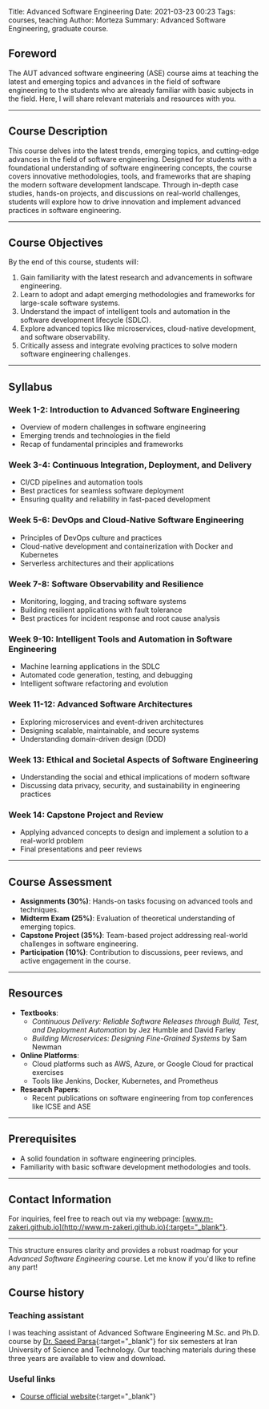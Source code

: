 Title: Advanced Software Engineering
Date: 2021-03-23 00:23
Tags: courses, teaching
Author: Morteza
Summary: Advanced Software Engineering, graduate course.


## Foreword
The AUT advanced software engineering (ASE) course aims at teaching the latest and emerging topics and advances in the field of software engineering to the students who are already familiar with basic subjects in the field. Here, I will share relevant materials and resources with you.


---

## Course Description
This course delves into the latest trends, emerging topics, and cutting-edge advances in the field of software engineering. Designed for students with a foundational understanding of software engineering concepts, the course covers innovative methodologies, tools, and frameworks that are shaping the modern software development landscape. Through in-depth case studies, hands-on projects, and discussions on real-world challenges, students will explore how to drive innovation and implement advanced practices in software engineering.

---

## Course Objectives
By the end of this course, students will:
1. Gain familiarity with the latest research and advancements in software engineering.
2. Learn to adopt and adapt emerging methodologies and frameworks for large-scale software systems.
3. Understand the impact of intelligent tools and automation in the software development lifecycle (SDLC).
4. Explore advanced topics like microservices, cloud-native development, and software observability.
5. Critically assess and integrate evolving practices to solve modern software engineering challenges.

---

## Syllabus

### Week 1-2: Introduction to Advanced Software Engineering
- Overview of modern challenges in software engineering
- Emerging trends and technologies in the field
- Recap of fundamental principles and frameworks

### Week 3-4: Continuous Integration, Deployment, and Delivery
- CI/CD pipelines and automation tools
- Best practices for seamless software deployment
- Ensuring quality and reliability in fast-paced development

### Week 5-6: DevOps and Cloud-Native Software Engineering
- Principles of DevOps culture and practices
- Cloud-native development and containerization with Docker and Kubernetes
- Serverless architectures and their applications

### Week 7-8: Software Observability and Resilience
- Monitoring, logging, and tracing software systems
- Building resilient applications with fault tolerance
- Best practices for incident response and root cause analysis

### Week 9-10: Intelligent Tools and Automation in Software Engineering
- Machine learning applications in the SDLC
- Automated code generation, testing, and debugging
- Intelligent software refactoring and evolution

### Week 11-12: Advanced Software Architectures
- Exploring microservices and event-driven architectures
- Designing scalable, maintainable, and secure systems
- Understanding domain-driven design (DDD)

### Week 13: Ethical and Societal Aspects of Software Engineering
- Understanding the social and ethical implications of modern software
- Discussing data privacy, security, and sustainability in engineering practices

### Week 14: Capstone Project and Review
- Applying advanced concepts to design and implement a solution to a real-world problem
- Final presentations and peer reviews

---

## Course Assessment
- **Assignments (30%)**: Hands-on tasks focusing on advanced tools and techniques.
- **Midterm Exam (25%)**: Evaluation of theoretical understanding of emerging topics.
- **Capstone Project (35%)**: Team-based project addressing real-world challenges in software engineering.
- **Participation (10%)**: Contribution to discussions, peer reviews, and active engagement in the course.

---

## Resources
- **Textbooks**:
  - *Continuous Delivery: Reliable Software Releases through Build, Test, and Deployment Automation* by Jez Humble and David Farley
  - *Building Microservices: Designing Fine-Grained Systems* by Sam Newman
- **Online Platforms**:
  - Cloud platforms such as AWS, Azure, or Google Cloud for practical exercises
  - Tools like Jenkins, Docker, Kubernetes, and Prometheus
- **Research Papers**:
  - Recent publications on software engineering from top conferences like ICSE and ASE

---

## Prerequisites
- A solid foundation in software engineering principles.
- Familiarity with basic software development methodologies and tools.

---

## Contact Information
For inquiries, feel free to reach out via my webpage: [www.m-zakeri.github.io](http://www.m-zakeri.github.io){:target="_blank"}.


---

This structure ensures clarity and provides a robust roadmap for your *Advanced Software Engineering* course. Let me know if you'd like to refine any part!


## Course history

### Teaching assistant
I was teaching assistant of Advanced Software Engineering M.Sc. and Ph.D. course by [Dr. Saeed Parsa](http://parsa.iust.ac.ir/){:target="_blank"} for six semesters at Iran University of Science and Technology. 
Our teaching materials during these three years are available to view and download.


### Useful links

* [Course official website](http://parsa.iust.ac.ir/courses/advanced-software-engineering/){:target="_blank"}

